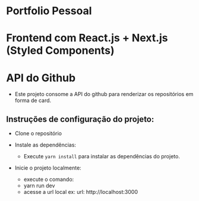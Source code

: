 # Portfolio Pessoal

# Frontend com React.js + Next.js (Styled Components)

# API do Github

- Este projeto consome a API do github para renderizar os repositórios em forma de card.

## Instruções de configuração do projeto:

- Clone o repositório

- Instale as dependências:
   - Execute `yarn install` para instalar as dependências do projeto.

- Inicie o projeto localmente:   
  - execute o comando:
  - yarn run dev  
  - acesse a url local ex: url: http://localhost:3000 